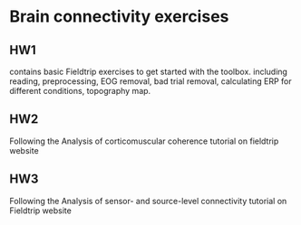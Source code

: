 # Brain connectivity exercises
## HW1
contains basic Fieldtrip exercises to get started with the toolbox. including reading, preprocessing, EOG removal, bad trial removal, calculating ERP for different conditions, topography map.

## HW2
Following the Analysis of corticomuscular coherence tutorial on fieldtrip website

## HW3
Following the Analysis of sensor- and source-level connectivity tutorial on Fieldtrip website
